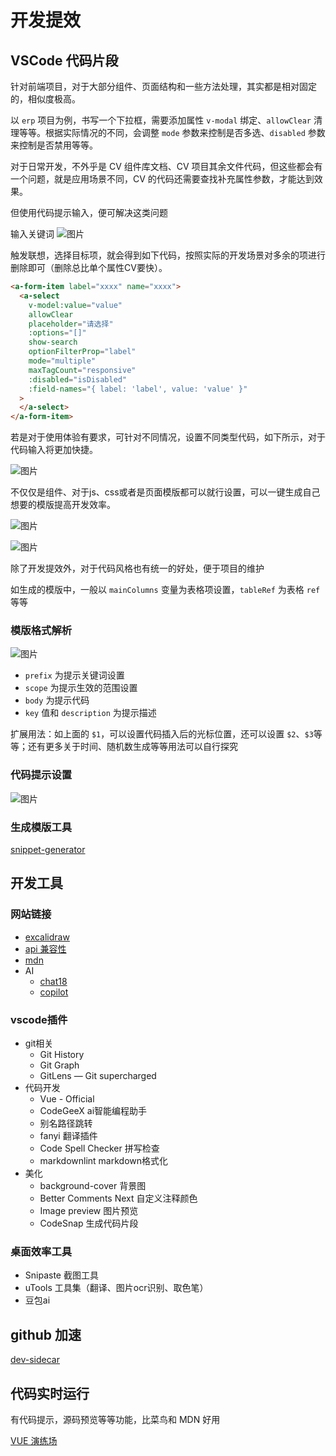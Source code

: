 # 开发提效

## VSCode 代码片段

针对前端项目，对于大部分组件、页面结构和一些方法处理，其实都是相对固定的，相似度极高。

以 `erp` 项目为例，书写一个下拉框，需要添加属性 `v-modal` 绑定、`allowClear` 清理等等。根据实际情况的不同，会调整 `mode` 参数来控制是否多选、`disabled` 参数来控制是否禁用等等。

对于日常开发，不外乎是 CV 组件库文档、CV 项目其余文件代码，但这些都会有一个问题，就是应用场景不同，CV 的代码还需要查找补充属性参数，才能达到效果。

但使用代码提示输入，便可解决这类问题

输入关键词 ![图片](../image/image2024-3-28_10-2-8.png)

触发联想，选择目标项，就会得到如下代码，按照实际的开发场景对多余的项进行删除即可（删除总比单个属性CV要快）。

```html
<a-form-item label="xxxx" name="xxxx">
  <a-select
    v-model:value="value"
    allowClear
    placeholder="请选择"
    :options="[]"
    show-search
    optionFilterProp="label"
    mode="multiple"
    maxTagCount="responsive"
    :disabled="isDisabled"
    :field-names="{ label: 'label', value: 'value' }"
  >
  </a-select>
</a-form-item>
```

若是对于使用体验有要求，可针对不同情况，设置不同类型代码，如下所示，对于代码输入将更加快捷。

![图片](../image/image2024-3-28_10-15-7.png)

不仅仅是组件、对于js、css或者是页面模版都可以就行设置，可以一键生成自己想要的模版提高开发效率。

![图片](../image/image2024-3-28_10-17-15.png)

![图片](../image/image2024-3-28_10-17-29.png)

除了开发提效外，对于代码风格也有统一的好处，便于项目的维护

如生成的模版中，一般以 `mainColumns` 变量为表格项设置，`tableRef` 为表格 `ref` 等等

### 模版格式解析

![图片](../image/image2024-3-28_10-25-33.png)

- `prefix` 为提示关键词设置
- `scope` 为提示生效的范围设置
- `body` 为提示代码
- `key` 值和 `description` 为提示描述

扩展用法：如上面的 `$1`，可以设置代码插入后的光标位置，还可以设置 `$2`、`$3`等等；还有更多关于时间、随机数生成等等用法可以自行探究

### 代码提示设置

![图片](../image/image2024-3-28_10-23-1.png)

### 生成模版工具

[snippet-generator](https://snippet-generator.app/?description=&tabtrigger=&snippet=&mode=vscode)

## 开发工具

### 网站链接

- [excalidraw](https://excalidraw.com/)
- [api 兼容性](https://caniuse.com/)
- [mdn](https://developer.mozilla.org/zh-CN)
- AI
  - [chat18](https://chat18.aichatos.xyz/#/chat/1698808879948)
  - [copilot](https://github.com/copilot/c/a7aedece-17c8-40ea-8bb6-fefb0a7ae277)

### vscode插件

- git相关
  - Git History
  - Git Graph
  - GitLens — Git supercharged
- 代码开发
  - Vue - Official
  - CodeGeeX ai智能编程助手
  - 别名路径跳转
  - fanyi 翻译插件
  - Code Spell Checker 拼写检查
  - markdownlint markdown格式化
- 美化
  - background-cover 背景图
  - Better Comments Next 自定义注释颜色
  - Image preview 图片预览
  - CodeSnap 生成代码片段

### 桌面效率工具

- Snipaste 截图工具
- uTools 工具集（翻译、图片ocr识别、取色笔）
- 豆包ai

## github 加速

[dev-sidecar](https://github.com/docmirror/dev-sidecar/releases)

## 代码实时运行

有代码提示，源码预览等等功能，比菜鸟和 MDN 好用

[VUE 演练场](https://play.vuejs.org)
